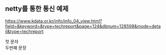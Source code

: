 netty를 통한 통신 예제
---------------------------
https://www.kdata.or.kr/info/info_04_view.html?field=&keyword=&type=techreport&page=124&dbnum=128598&mode=detail&type=techreport

  
  첫 문자  
  두번째 문장  
  
